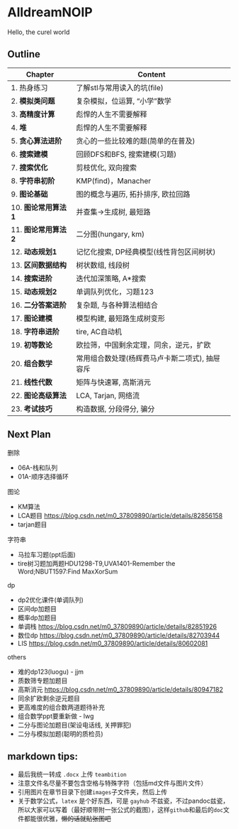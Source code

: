 # AlldreamNOIP

Hello, the curel world

## Outline

Chapter | Content
--- | ---
1. 热身练习 | 了解stl与常用读入的坑(file)
2. **模拟类问题**| 复杂模拟，位运算, “小学”数学
3. **高精度计算**| 彪悍的人生不需要解释
4. **堆**| 彪悍的人生不需要解释
5. **贪心算法进阶**| 贪心的一些比较难的题(简单的在普及)
6. **搜索建模** | 回顾DFS和BFS, 搜索建模(习题) 
7. **搜索优化** | 剪枝优化, 双向搜索
8. **字符串初阶** | KMP(find)，Manacher
9. **图论基础** | 图的概念与遍历, 拓扑排序, 欧拉回路
10. **图论常用算法1** | 并查集->生成树, 最短路
11. **图论常用算法2** | 二分图(hungary, km)
12. **动态规划1** | 记忆化搜索, DP经典模型(线性背包区间树状)
13. **区间数据结构** | 树状数组, 线段树
14. **搜索进阶** | 迭代加深策略, A*搜索
15. **动态规划2** | 单调队列优化，习题123
16. **二分答案进阶** | 复杂题, 与各种算法相结合
17. **图论建模** | 模型构建, 最短路生成树变形
18. **字符串进阶** | tire, AC自动机
19. **初等数论** | 欧拉筛，中国剩余定理，同余，逆元，扩欧
20. **组合数学** | 常用组合数处理(杨辉费马卢卡斯二项式), 抽屉容斥
21. **线性代数** | 矩阵与快速幂, 高斯消元
22. **图论高级算法** | LCA, Tarjan, 网络流
23. **考试技巧** | 构造数据, 分段得分, 骗分

## Next Plan

删除
- 06A-栈和队列
- 01A-顺序选择循环

图论
- KM算法
- LCA题目 https://blog.csdn.net/m0_37809890/article/details/82856158
- tarjan题目

字符串
- 马拉车习题(ppt后面)
- tire树习题加两题HDU1298-T9,UVA1401-Remember the Word;NBUT1597:Find MaxXorSum

dp
- dp2优化课件(单调队列)
- 区间dp加题目
- 概率dp加题目
- 单调栈 https://blog.csdn.net/m0_37809890/article/details/82851926
- 数位dp https://blog.csdn.net/m0_37809890/article/details/82703944
- LIS https://blog.csdn.net/m0_37809890/article/details/80602081

others
- 难的dp123(luogu) - jjm
- 质数筛专题加题目
- 高斯消元 https://blog.csdn.net/m0_37809890/article/details/80947182
- 同余扩欧剩余逆元题目
- 更高难度的组合数两道题待补充
- 组合数学ppt要重新做 - lwg
- 二分与图论加题目(架设电话线, 关押罪犯)
- 二分与模拟加题(聪明的质检员)

## markdown tips:

- 最后我统一转成 `.docx` 上传 `teambition`
- 注意文件名尽量不要包含空格与特殊字符（包括md文件与图片文件）
- 引用图片在章节目录下创建`images`子文件夹，然后上传
- 关于数学公式，`latex` 是个好东西，可是 `gayhub` 不兹瓷，不过pandoc兹瓷，所以大家可以写着（最好顺带附一张公式的截图），这样`github`和最后的`doc`文件都能很优雅，~~懒的话就贴张图吧~~
